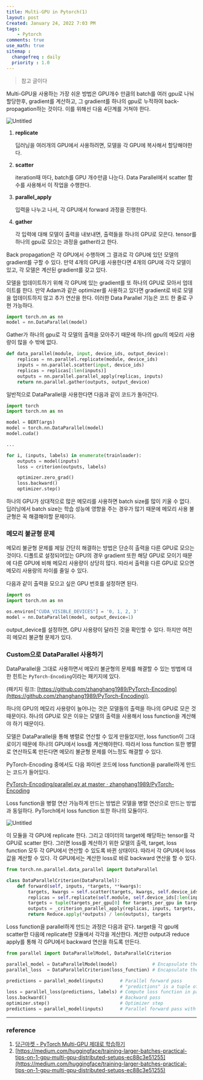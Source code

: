 ```yaml
---
title: Multi-GPU in Pytorch(1)
layout: post
Created: January 24, 2022 7:03 PM
tags:
    - Pytorch
comments: true
use_math: true
sitemap :
  changefreq : daily
  priority : 1.0
---
```

>참고 글이다
>
Multi-GPU을 사용하는 가장 쉬운 방법은 GPU개수 만큼의 batch를 여러 gpu로 나눠 할당한후, gradient를 계산하고, 그 gradient를 하나의 gpu로 누적하여 back-propagation하는 것이다. 이를 위해선 다음 4단계를 거쳐야 한다.

![Untitled](/images/2022/pytorch/multi-gpu/Untitled0.png)

1. **replicate**

    딥러닝을 여러개의 GPU에서 사용하려면, 모델을 각 GPU에 복사해서 할당해야한다.

2. **scatter**

    iteration때 마다, batch를 GPU 개수만큼 나눈다. Data Parallel에서 scatter 함수를 사용해서 이 작업을 수행한다.

3. **parallel_apply**

    입력을 나누고 나서, 각 GPU에서 forward 과정을 진행한다.

4. **gather**

    각 입력에 대해 모델이 출력을 내보내면, 출력들을 하나의 GPU로 모은다. tensor를 하나의 gpu로 모으는 과정을 gather라고 한다.


Back propagation은 각 GPU에서 수행하며 그 결과로 각 GPU에 있던 모델의 gradient를 구할 수 있다. 만약 4개의 GPU를 사용한다면 4개의 GPU에 각각 모델이 있고, 각 모델은 계산된 gradient를 갖고 있다.

모델을 업데이트하기 위해 각 GPU에 있는 gradient를 또 하나의 GPU로 모아서 업데이트를 한다. 만약 Adam과 같은 optimizer를 사용하고 있다면 gradient로 바로 모델을 업데이트하지 않고 추가 연산을 한다. 이러한 Data Parallel 기능은 코드 한 줄로 구현 가능하다.

```python
import torch.nn as nn
model = nn.DataParallel(model)
```

Gather가 하나의 gpu로 각 모델의 출력을 모아주기 때문에 하나의 gpu의 메모리 사용량이 많을 수 밖에 없다.

```python
def data_parallel(module, input, device_ids, output_device):
    replicas = nn.parallel.replicate(module, device_ids)
    inputs = nn.parallel.scatter(input, device_ids)
    replicas = replicas[:len(inputs)]
    outputs = nn.parallel.parallel_apply(replicas, inputs)
    return nn.parallel.gather(outputs, output_device)
```

일반적으로 DataParallel을 사용한다면 다음과 같이 코드가 돌아간다.

```python
import torch
import torch.nn as nn

model = BERT(args)
model = torch.nn.DataParallel(model)
model.cuda()

...

for i, (inputs, labels) in enumerate(trainloader):
    outputs = model(inputs)          
    loss = criterion(outputs, labels)     

    optimizer.zero_grad()
    loss.backward()                        
    optimizer.step()
```

하나의 GPU가 상대적으로 많은 메모리를 사용하면 batch size를 많이 키울 수 없다. 딥러닝에서 batch size는 학습 성능에 영향을 주는 경우가 많기 때문에 메모리 사용 불균형은 꼭 해결해야할 문제이다.

### 메모리 불균형 문제

메모리 불균형 문제를 제일 간단히 해결하는 방법은 단순히 출력을 다른 GPU로 모으는 것이다. 디폴트로 설정되어있는 GPU의 경우 gradient 또한 해당 GPU로 모이기 때문에 다른 GPU에 비해 메모리 사용량이 상당히 많다. 따라서 출력을 다른 GPU로 모으면 메모리 사용량의 차이를 줄일 수 있다.

다음과 같이 출력을 모으고 싶은 GPU 번호를 설정하면 된다.

```python
import os
import torch.nn as nn

os.environ["CUDA_VISIBLE_DEVICES"] = '0, 1, 2, 3'
model = nn.DataParallel(model, output_device=1)
```

output_device를 설정하면, GPU 사용량이 달라진 것을 확인할 수 있다. 하지만 여전히 메모리 불균형 문제가 있다.

### **Custom으로 DataParallel 사용하기**

DataParallel을 그대로 사용하면서 메모리 불균형의 문제를 해결할 수 있는 방법에 대한 힌트는 `PyTorch-Encoding`이라는 패키지에 있다.

(패키지 링크: [https://github.com/zhanghang1989/PyTorch-Encoding](https://github.com/zhanghang1989/PyTorch-Encoding)).

하나의 GPU의 메모리 사용량이 늘어나는 것은 모델들의 출력을 하나의 GPU로 모은 것 때문이다. 하나의 GPU로 모은 이유는 모델의 출력을 사용해서 loss function을 계산해야 하기 때문이다.

모델은 DataParallel을 통해 병렬로 연산할 수 있게 만들었지만, loss function이 그대로이기 때문에 하나의 GPU에서 loss를 계산해야한다. 따라서 loss function 또한 병렬로 연산하도록 만든다면 메모리 불균형 문제를 어느정도 해결할 수 있다.

PyTorch-Encoding 중에서도 다음 파이썬 코드에 loss function을 parallel하게 만드는 코드가 들어있다.

[PyTorch-Encoding/parallel.py at master · zhanghang1989/PyTorch-Encoding](https://github.com/zhanghang1989/PyTorch-Encoding/blob/master/encoding/parallel.py)

Loss function을 병렬 연산 가능하게 만드는 방법은 모델을 병렬 연산으로 만드는 방법과 동일하다. PyTorch에서 loss function 또한 하나의 모듈이다.

![Untitled](/images/2022/pytorch/multi-gpu/Untitled1.png)

이 모듈을 각 GPU에 replicate 한다. 그리고 데이터의 target에 해당하는 tensor를 각 GPU로 scatter 한다. 그러면 loss를 계산하기 위한 모델의 출력, target, loss function 모두 각 GPU에서 연산할 수 있도록 바뀐 상태이다. 따라서 각 GPU에서 loss 값을 계산할 수 있다. 각 GPU에서는 계산한 loss로 바로 backward 연산을 할 수 있다.

```python
from torch.nn.parallel.data_parallel import DataParallel

class DataParallelCriterion(DataParallel):
    def forward(self, inputs, *targets, **kwargs):
        targets, kwargs = self.scatter(targets, kwargs, self.device_ids)
        replicas = self.replicate(self.module, self.device_ids[:len(inputs)])
        targets = tuple(targets_per_gpu[0] for targets_per_gpu in targets)
        outputs = _criterion_parallel_apply(replicas, inputs, targets, kwargs)
        return Reduce.apply(*outputs) / len(outputs), targets
```

Loss function을 parallel하게 만드는 과정은 다음과 같다. target을 각 gpu에 scatter한 다음에 replicate한 모듈에서 각각을 게산한다. 계산한 output과 reduce apply를 통해 각 GPU에서 backward 연산을 하도록 만든다.

```python
from parallel import DataParallelModel, DataParallelCriterion

parallel_model = DataParallelModel(model)             # Encapsulate the model
parallel_loss  = DataParallelCriterion(loss_function) # Encapsulate the loss function

predictions = parallel_model(inputs)      # Parallel forward pass
                                          # "predictions" is a tuple of n_gpu tensors
loss = parallel_loss(predictions, labels) # Compute loss function in parallel
loss.backward()                           # Backward pass
optimizer.step()                          # Optimizer step
predictions = parallel_model(inputs)      # Parallel forward pass with new parameters
```
---

### reference

1. [당근마켓 - PyTorch Multi-GPU 제대로 학습하기](https://medium.com/daangn/pytorch-multi-gpu-%ED%95%99%EC%8A%B5-%EC%A0%9C%EB%8C%80%EB%A1%9C-%ED%95%98%EA%B8%B0-27270617936b)
2. [https://medium.com/huggingface/training-larger-batches-practical-tips-on-1-gpu-multi-gpu-distributed-setups-ec88c3e51255](https://medium.com/huggingface/training-larger-batches-practical-tips-on-1-gpu-multi-gpu-distributed-setups-ec88c3e51255)

